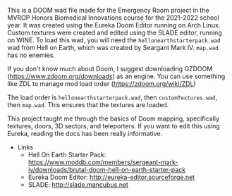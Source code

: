 This is a DOOM wad file made for the Emergency Room project in the MVROP Honors Biomedical Innovations course for the 2021-2022 school year. It was created using the Eureka Doom Editor running on Arch Linux. Custom textures were created and edited using the SLADE editor, running on WINE. To load this wad, you will need the `hellonearthstarterpack.wad` wad from Hell on Earth, which was created by Seargant Mark IV.  `map.wad` has no enemies.

If you don't know much about Doom, I suggest downloading GZDOOM (https://www.zdoom.org/downloads) as an engine. You can use something like ZDL to manage mod load order (https://zdoom.org/wiki/ZDL)

The load order is `hellonearthstarterpack.wad`, then `customTextures.wad`, then `map.wad`. This ensures that the textures are loaded.

This project taught me through the basics of Doom mapping, specifically textures, doors, 3D sectors, and teleporters. If you want to edit this using Eureka, reading the docs has been really informative. 

- Links
    - Hell On Earth Starter Pack: https://www.moddb.com/members/sergeant-mark-iv/downloads/brutal-doom-hell-on-earth-starter-pack
    - Eureka Doom Editor: http://eureka-editor.sourceforge.net
    - SLADE: http://slade.mancubus.net
